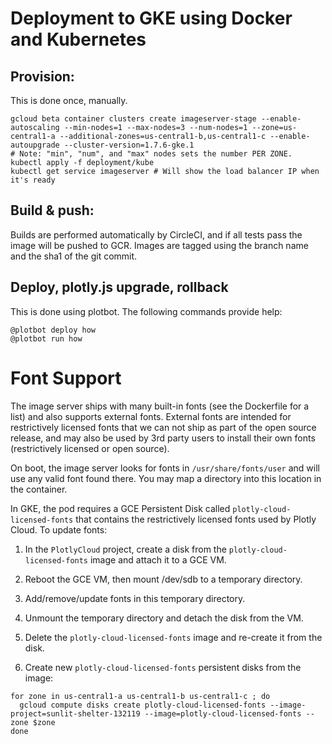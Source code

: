 # Deployment to GKE using Docker and Kubernetes

## Provision:

This is done once, manually.

```
gcloud beta container clusters create imageserver-stage --enable-autoscaling --min-nodes=1 --max-nodes=3 --num-nodes=1 --zone=us-central1-a --additional-zones=us-central1-b,us-central1-c --enable-autoupgrade --cluster-version=1.7.6-gke.1
# Note: "min", "num", and "max" nodes sets the number PER ZONE.
kubectl apply -f deployment/kube
kubectl get service imageserver # Will show the load balancer IP when it's ready
```

## Build & push:

Builds are performed automatically by CircleCI, and if all tests pass the image
will be pushed to GCR. Images are tagged using the branch name and the
sha1 of the git commit.

## Deploy, plotly.js upgrade, rollback

This is done using plotbot. The following commands provide help:

```
@plotbot deploy how
@plotbot run how
```

# Font Support

The image server ships with many built-in fonts (see the Dockerfile for a list)
and also supports external fonts. External fonts are intended for restrictively
licensed fonts that we can not ship as part of the open source release, and
may also be used by 3rd party users to install their own fonts (restrictively
licensed or open source).

On boot, the image server looks for fonts in `/usr/share/fonts/user` and will
use any valid font found there. You may map a directory into this location in
the container.

In GKE, the pod requires a GCE Persistent Disk called
`plotly-cloud-licensed-fonts` that contains the restrictively licensed fonts
used by Plotly Cloud. To update fonts:

1. In the `PlotlyCloud` project, create a disk from the
`plotly-cloud-licensed-fonts` image and attach it to a GCE VM.

2. Reboot the GCE VM, then mount /dev/sdb to a temporary directory.

3. Add/remove/update fonts in this temporary directory.

4. Unmount the temporary directory and detach the disk from the VM.

5. Delete the `plotly-cloud-licensed-fonts` image and re-create it from the disk.

6. Create new `plotly-cloud-licensed-fonts` persistent disks from the image:

```
for zone in us-central1-a us-central1-b us-central1-c ; do
  gcloud compute disks create plotly-cloud-licensed-fonts --image-project=sunlit-shelter-132119 --image=plotly-cloud-licensed-fonts --zone $zone
done
```
